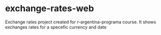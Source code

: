 # exchange-rates-web
 Exchange rates project created for r-argentina-programa course. It shows exchanges rates for a specefic currency and date
